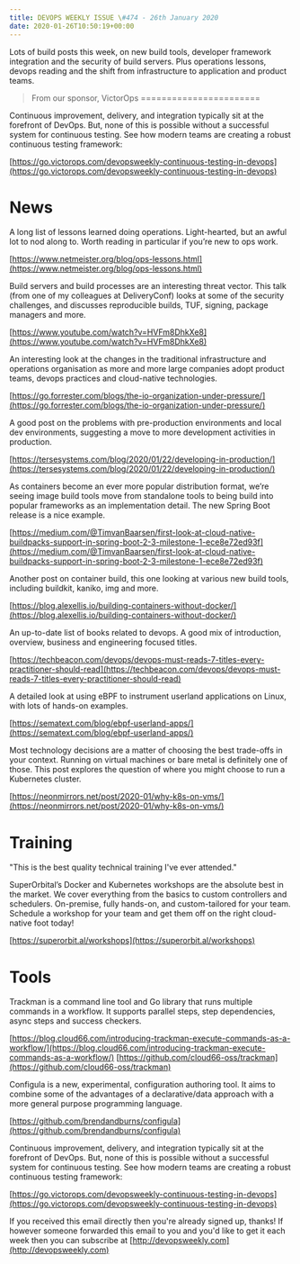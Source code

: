 ```yaml
---
title: DEVOPS WEEKLY ISSUE \#474 - 26th January 2020 
date: 2020-01-26T10:50:19+00:00
---
```


Lots of build posts this week, on new build tools, developer framework integration and the security of build servers. Plus operations lessons, devops reading and the shift from infrastructure to application and product teams.


>From our sponsor, VictorOps
=======================

Continuous improvement, delivery, and integration typically sit at the forefront of DevOps. But, none of this is possible without a successful system for continuous testing. See how modern teams are creating a robust continuous testing framework:

[https://go.victorops.com/devopsweekly-continuous-testing-in-devops](https://go.victorops.com/devopsweekly-continuous-testing-in-devops)


News
====

A long list of lessons learned doing operations. Light-hearted, but an awful lot to nod along to. Worth reading in particular if you’re new to ops work.

[https://www.netmeister.org/blog/ops-lessons.html](https://www.netmeister.org/blog/ops-lessons.html)


Build servers and build processes are an interesting threat vector. This talk (from one of my colleagues at DeliveryConf) looks at some of the security challenges, and discusses reproducible builds, TUF, signing, package managers and more.

[https://www.youtube.com/watch?v=HVFm8DhkXe8](https://www.youtube.com/watch?v=HVFm8DhkXe8)


An interesting look at the changes in the traditional infrastructure and operations organisation as more and more large companies adopt product teams, devops practices and cloud-native technologies.

[https://go.forrester.com/blogs/the-io-organization-under-pressure/](https://go.forrester.com/blogs/the-io-organization-under-pressure/)


A good post on the problems with pre-production environments and local dev environments, suggesting a move to more development activities in production.

[https://tersesystems.com/blog/2020/01/22/developing-in-production/](https://tersesystems.com/blog/2020/01/22/developing-in-production/)


As containers become an ever more popular distribution format, we’re seeing image build tools move from standalone tools to being build into popular frameworks as an implementation detail. The new Spring Boot release is a nice example.

[https://medium.com/@TimvanBaarsen/first-look-at-cloud-native-buildpacks-support-in-spring-boot-2-3-milestone-1-ece8e72ed93f](https://medium.com/@TimvanBaarsen/first-look-at-cloud-native-buildpacks-support-in-spring-boot-2-3-milestone-1-ece8e72ed93f)


Another post on container build, this one looking at various new build tools, including buildkit, kaniko, img and more.

[https://blog.alexellis.io/building-containers-without-docker/](https://blog.alexellis.io/building-containers-without-docker/)


An up-to-date list of books related to devops. A good mix of introduction, overview, business and engineering focused titles.

[https://techbeacon.com/devops/devops-must-reads-7-titles-every-practitioner-should-read](https://techbeacon.com/devops/devops-must-reads-7-titles-every-practitioner-should-read)


A detailed look at using eBPF to instrument userland applications on Linux, with lots of hands-on examples.

[https://sematext.com/blog/ebpf-userland-apps/](https://sematext.com/blog/ebpf-userland-apps/)


Most technology decisions are a matter of choosing the best trade-offs in your context. Running on virtual machines or bare metal is definitely one of those. This post explores the question of where you might choose to run a Kubernetes cluster.

[https://neonmirrors.net/post/2020-01/why-k8s-on-vms/](https://neonmirrors.net/post/2020-01/why-k8s-on-vms/)


Training
=======

"This is the best quality technical training I've ever attended."

SuperOrbital’s Docker and Kubernetes workshops are the absolute best in the market.  We cover everything from the basics to custom controllers and schedulers. On-premise, fully hands-on, and custom-tailored for your team. Schedule a workshop for your team and get them off on the right cloud-native foot today!

[https://superorbit.al/workshops](https://superorbit.al/workshops)



Tools
=====

Trackman is a command line tool and Go library that runs multiple commands in a workflow. It supports parallel steps, step dependencies, async steps and success checkers.

[https://blog.cloud66.com/introducing-trackman-execute-commands-as-a-workflow/](https://blog.cloud66.com/introducing-trackman-execute-commands-as-a-workflow/)
[https://github.com/cloud66-oss/trackman](https://github.com/cloud66-oss/trackman)


Configula is a new, experimental, configuration authoring tool. It aims to combine some of the advantages of a declarative/data approach with a more general purpose programming language.

[https://github.com/brendandburns/configula](https://github.com/brendandburns/configula)


Continuous improvement, delivery, and integration typically sit at the forefront of DevOps. But, none of this is possible without a successful system for continuous testing. See how modern teams are creating a robust continuous testing framework:

[https://go.victorops.com/devopsweekly-continuous-testing-in-devops](https://go.victorops.com/devopsweekly-continuous-testing-in-devops)



If you received this email directly then you're already signed up, thanks! If however someone forwarded this email to you and you'd like to get it each week then you can subscribe at [http://devopsweekly.com](http://devopsweekly.com)


